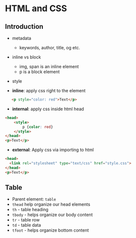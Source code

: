 # HTML and CSS

## Introduction

- metadata
    -  keywords, author, title, og etc.

- inline vs block
    - img, span is an inline element
    - p is a block element

- style
 - **inline**: apply css right to the element
 
 ```html
    <p style="color: red">Text</p>
 ```
 - **internal**: apply css inside html head 

```html
<head>
    <style>
        p {color: red}
    </style>
</head>
<p>Text</p>
```

- **external**:  Apply css via importing to html
```html
<head>
  <link rel="stylesheet" type="text/css" href="style.css">
</head>
<p>Text</p>
```



## Table
 - Parent element: `table`
 - `thead` help organize our head elements
 - `th` - table heading
 - `tbody` - helps organize our body content
 - `tr` - table row
 - `td` - table data
 - `tfoot` - helps organize bottom content